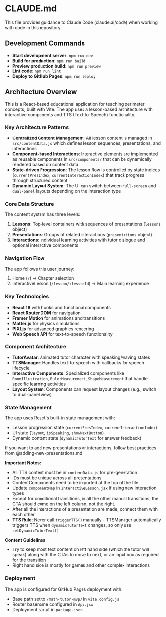 # CLAUDE.md

This file provides guidance to Claude Code (claude.ai/code) when working with code in this repository.

## Development Commands

- **Start development server**: `npm run dev`
- **Build for production**: `npm run build`
- **Preview production build**: `npm run preview`
- **Lint code**: `npm run lint`
- **Deploy to GitHub Pages**: `npm run deploy`

## Architecture Overview

This is a React-based educational application for teaching perimeter concepts, built with Vite. The app uses a lesson-based architecture with interactive components and TTS (Text-to-Speech) functionality.

### Key Architecture Patterns

- **Centralized Content Management**: All lesson content is managed in `src/contentData.js` which defines lesson sequences, presentations, and interactions
- **Component-based Interactions**: Interactive elements are implemented as reusable components in `src/components/` that can be dynamically rendered based on content data
- **State-driven Progression**: The lesson flow is controlled by state indices (`currentPresIndex`, `currentInteractionIndex`) that track progress through structured content
- **Dynamic Layout System**: The UI can switch between `full-screen` and `dual-panel` layouts depending on the interaction type

### Core Data Structure

The content system has three levels:
1. **Lessons**: Top-level containers with sequences of presentations (`lessons` object)
2. **Presentations**: Groups of related interactions (`presentations` object)
3. **Interactions**: Individual learning activities with tutor dialogue and optional interactive components

### Navigation Flow

The app follows this user journey:
1. Home (`/`) → Chapter selection
2. InteractiveLesson (`/lesson/:lessonId`) → Main learning experience

### Key Technologies

- **React 18** with hooks and functional components
- **React Router DOM** for navigation
- **Framer Motion** for animations and transitions
- **Matter.js** for physics simulations
- **PIXI.js** for advanced graphics rendering
- **Web Speech API** for text-to-speech functionality

### Component Architecture

- **TutorAvatar**: Animated tutor character with speaking/waving states
- **TTSManager**: Handles text-to-speech with callbacks for speech lifecycle
- **Interactive Components**: Specialized components like `RoomIllustration`, `RulerMeasurement`, `ShapeMeasurement` that handle specific learning activities
- **Layout System**: Components can request layout changes (e.g., switch to dual-panel view)

### State Management

The app uses React's built-in state management with:
- Lesson progression state (`currentPresIndex`, `currentInteractionIndex`)
- UI state (`layout`, `isSpeaking`, `showNextButton`)
- Dynamic content state (`dynamicTutorText` for answer feedback)

If you want to add new presentations or interactions, follow best practices from @adding-new-presentations.md.

**Important Notes:**
- All TTS content must be in `contentData.js` for pre-generation
- IDs must be unique across all presentations
- ContentComponents need to be imported at the top of the file
- Update `componentMap` in `InteractiveLesson.jsx` if using new interaction types
- Except for conditional transitions, in all the other manual transitions, the CTA should come on the left column, not the right.
- After all the interactions of a presentation are made, connect them with each other
- **TTS Rule**: Never call `triggerTTS()` manually - TTSManager automatically triggers TTS when `dynamicTutorText` changes, so only use `setDynamicTutorText()`

**Content Guidelines**
- Try to keep most text content on left hand side (which the tutor will speak) along with the CTAs to move to next, or an input box as required for the transition
- Right hand side is mostly for games and other complex interactions


### Deployment

The app is configured for GitHub Pages deployment with:
- Base path set to `/math-tutor-mvp/` in `vite.config.js`
- Router basename configured in `App.jsx`
- Deployment script in `package.json`